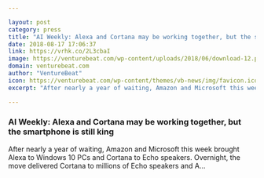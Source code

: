 ```yaml
---

layout: post
category: press
title: "AI Weekly: Alexa and Cortana may be working together, but the smartphone is still king"
date: 2018-08-17 17:06:37
link: https://vrhk.co/2L3cbaI
image: https://venturebeat.com/wp-content/uploads/2018/06/download-12.png?fit=1280%2C720&strip=all
domain: venturebeat.com
author: "VentureBeat"
icon: https://venturebeat.com/wp-content/themes/vb-news/img/favicon.ico
excerpt: "After nearly a year of waiting, Amazon and Microsoft this week brought Alexa to Windows 10 PCs and Cortana to Echo speakers. Overnight, the move delivered Cortana to millions of Echo speakers and A…"

---
```


### AI Weekly: Alexa and Cortana may be working together, but the smartphone is still king

After nearly a year of waiting, Amazon and Microsoft this week brought Alexa to Windows 10 PCs and Cortana to Echo speakers. Overnight, the move delivered Cortana to millions of Echo speakers and A…